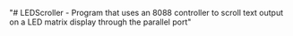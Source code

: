 "# LEDScroller - Program that uses an 8088 controller to scroll text output on a LED matrix display through the parallel port" 
